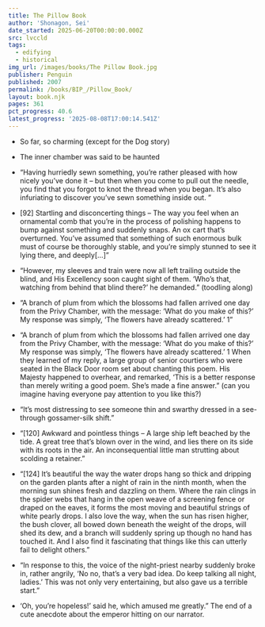 ```yaml
---
title: The Pillow Book
author: 'Shonagon, Sei'
date_started: 2025-06-20T00:00:00.000Z
src: lvccld
tags:
  - edifying
  - historical
img_url: /images/books/The Pillow Book.jpg
publisher: Penguin
published: 2007
permalink: /books/BIP_/Pillow_Book/
layout: book.njk
pages: 361
pct_progress: 40.6
latest_progress: '2025-08-08T17:00:14.541Z'
---
```

* <span meta="10@2025-06-21T03:21:28.377Z"></span> So far, so charming (except for the Dog story)

* <span meta="23@2025-07-13T21:23:54.260Z"></span> The inner chamber was said to be haunted
* <span meta="31@2025-07-29T21:11:32.124Z"></span> “Having hurriedly sewn something, you’re rather pleased with how nicely you’ve done it – but then when you come to pull out the needle, you find that you forgot to knot the thread when you began. It’s also infuriating to discover you’ve sewn something inside out.
”
* <span meta="31.5@2025-07-31T02:49:03.881Z"></span> [92] Startling and disconcerting things – The way you feel when an ornamental comb that you’re in the process of polishing happens to bump against something and suddenly snaps.
An ox cart that’s overturned. You’ve assumed that something of such enormous bulk must of course be thoroughly stable, and you’re simply stunned to see it lying there, and deeply[…]”

* <span meta="34.8@2025-07-31T20:46:57.513Z"></span> “However, my sleeves and train were now all left trailing outside the blind, and His Excellency soon caught sight of them. ‘Who’s that, watching from behind that blind there?’ he demanded.”
(toodling along)

* <span meta="35.6@2025-08-01T20:59:41.167Z"></span> “A branch of plum from which the blossoms had fallen arrived one day from the Privy Chamber, with the message: ‘What do you make of this?’
My response was simply, ‘The flowers have already scattered.’ 1”

* <span meta="35.6@2025-08-03T23:16:29.388Z"></span> “A branch of plum from which the blossoms had fallen arrived one day from the Privy Chamber, with the message: ‘What do you make of this?’
My response was simply, ‘The flowers have already scattered.’ 1
When they learned of my reply, a large group of senior courtiers who were seated in the Black Door room set about chanting this poem. His Majesty happened to overhear, and remarked, ‘This is a better response than merely writing a good poem. She’s made a fine answer.”
(can you imagine having everyone pay attention to you like this?)

* <span meta="36.3@2025-08-04T05:20:27.797Z"></span> “It’s most distressing to see someone thin and swarthy dressed in a see-through gossamer-silk shift.”

* <span meta="39.1@2025-08-06T02:48:27.434Z"></span> “[120] Awkward and pointless things – A large ship left beached by the tide. A great tree that’s blown over in the wind, and lies there on its side with its roots in the air.
An inconsequential little man strutting about scolding a retainer.”

* <span meta="39.6@2025-08-06T20:44:34.818Z"></span> “[124] It’s beautiful the way the water drops hang so thick and dripping on the garden plants after a night of rain in the ninth month, when the morning sun shines fresh and dazzling on them. Where the rain clings in the spider webs that hang in the open weave of a screening fence or draped on the eaves, it forms the most moving and beautiful strings of white pearly drops.
I also love the way, when the sun has risen higher, the bush clover, all bowed down beneath the weight of the drops, will shed its dew, and a branch will suddenly spring up though no hand has touched it. And I also find it fascinating that things like this can utterly fail to delight others.”

* <span meta="40.4@2025-08-07T01:52:29.249Z"></span> “In response to this, the voice of the night-priest nearby suddenly broke in, rather angrily, ‘No no, that’s a very bad idea. Do keep talking all night, ladies.’
This was not only very entertaining, but also gave us a terrible start.”

* <span meta="40.6@2025-08-08T17:00:14.541Z"></span> 
‘Oh, you’re hopeless!’ said he, which amused me greatly.”
The end of a cute anecdote about the emperor hitting on our narrator.
